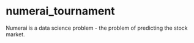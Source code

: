 # numerai_tournament
Numerai is a data science problem - the problem of predicting the stock market.
